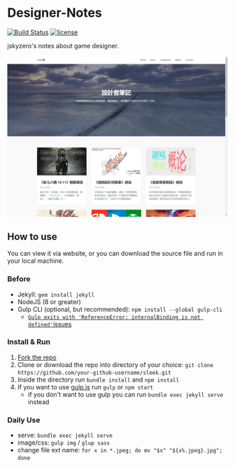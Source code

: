 # Designer-Notes

[![Build Status](https://travis-ci.com/jskyzero/Designer-Notes.svg?branch=jekyll)](https://travis-ci.com/jskyzero/Designer-Notes)
[![license](https://img.shields.io/github/license/mashape/apistatus.svg)](https://github.com/jskyzero/Designer-Notes)

jskyzero's notes about game designer.


![preview](assets/img/preview.jpg)


## How to use

You can view it via website, or you can download the source file and run in your local machine.

### Before

+ Jekyll: `gem install jekyll`
+ NodeJS (8 or greater)
+ Gulp CLI (optional, but recommended): `npm install --global gulp-cli`
    + [`Gulp exits with 'ReferenceError: internalBinding is not defined'`issues](https://github.com/gulpjs/gulp/issues/2246) 

### Install & Run

1. [Fork the repo](https://github.com/jskyzero/Designer-Notes/fork)
2. Clone or download the repo into directory of your choice: `git clone https://github.com/your-github-username/sleek.git`
3. Inside the directory run `bundle install` and `npm install`
4. If you want to use [gulp.js](https://gulpjs.com/) run `gulp` or `npm start`
    * if you don't want to use gulp you can run `bundle exec jekyll serve` instead

### Daily Use
+ serve: `bundle exec jekyll serve`
+ image/css: `gulp img` / `glup sass`
+ change file ext name: `for x in *.jpeg; do mv "$x" "${x%.jpeg}.jpg"; done`
